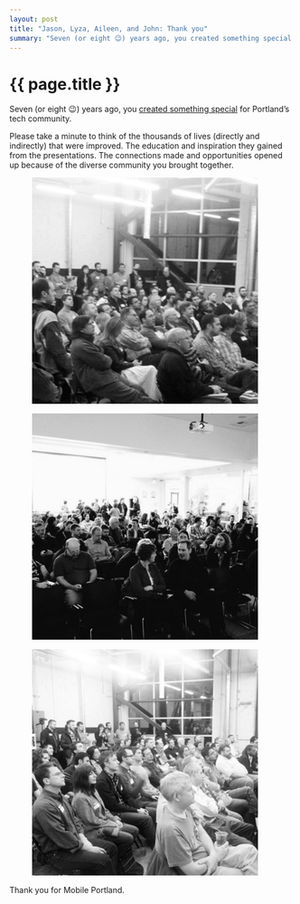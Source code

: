 ```yaml
---
layout: post
title: "Jason, Lyza, Aileen, and John: Thank you"
summary: "Seven (or eight 😉) years ago, you created something special for Portland’s tech community."
---
```


<h1 class="large">{{ page.title }}</h1>

Seven (or eight 😉) years ago, you <a href="http://blog.cloudfour.com/the-end-of-mobile-portland/">created something special</a> for Portland’s tech community.

Please take a minute to think of the thousands of lives (directly and indirectly) that were improved. The education and inspiration they gained from the presentations. The connections made and opportunities opened up because of the diverse community you brought together.

<figure>
  <img src="/img/medium/1*K_XvMuacqUyvgbnY5LQVgw.jpeg">
</figure>

<figure>
  <img src="/img/medium/1*LCjQuJokbA-z7KqQYnQzGQ.jpeg">
</figure>

<figure>
  <img src="/img/medium/1*aQTTxG5egQ4dtfY2FnJBWw.jpeg">
</figure>

Thank you for Mobile Portland.
